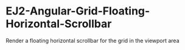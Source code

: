 # EJ2-Angular-Grid-Floating-Horizontal-Scrollbar
Render a floating horizontal scrollbar for the grid in the viewport area
